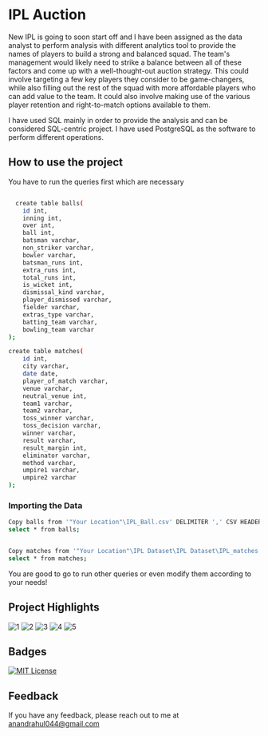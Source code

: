 
# IPL Auction

New IPL is going to soon start off and I have been assigned as the data analyst to perform analysis with different analytics tool to provide the names of players to build a strong and balanced squad. The team's management would likely need to strike a balance
between all of these factors and come up with a well-thought-out auction strategy. This could involve targeting a few key players they consider to be game-changers, while also filling out the rest of the squad with more affordable players who can add value to the team. It could also involve making use of the various player retention and right-to-match options available to them.

I have used SQL mainly in order to provide the analysis and can be considered SQL-centric project. I have used PostgreSQL as the software to perform different operations.




## How to use the project
  You have to run the queries first which are necessary


```bash

  create table balls(
	id int,
	inning int,
	over int,
	ball int,
	batsman varchar,
	non_striker varchar,
	bowler varchar,
	batsman_runs int,
	extra_runs int,
	total_runs int,
	is_wicket int,
	dismissal_kind varchar,
	player_dismissed varchar,
	fielder varchar,
	extras_type varchar,
	batting_team varchar,
	bowling_team varchar
);

create table matches(
	id int,
	city varchar,
	date date,
	player_of_match varchar,
	venue varchar,
	neutral_venue int,
	team1 varchar,
	team2 varchar,
	toss_winner varchar,
	toss_decision varchar,
	winner varchar,
	result varchar,
	result_margin int,
	eliminator varchar,
	method varchar,
	umpire1 varchar,
	umpire2 varchar
);

```

### Importing the Data

```bash
Copy balls from '"Your Location"\IPL_Ball.csv' DELIMITER ',' CSV HEADER;
select * from balls;


Copy matches from '"Your Location"\IPL Dataset\IPL Dataset\IPL_matches.csv' DELIMITER ',' CSV HEADER;
select * from matches;


```

You are good to go to run other queries or even modify them according to your needs!  

## Project Highlights
![1](https://github.com/zeul22/IPL-Auction/assets/62982824/fe64f162-1dd2-460a-953d-aa71de9fd94f)
![2](https://github.com/zeul22/IPL-Auction/assets/62982824/c51619a4-5fcf-4290-b4df-b0505be97559)
![3](https://github.com/zeul22/IPL-Auction/assets/62982824/eab88ae4-dfe9-4c05-b32d-fa9cea3273d5)
![4](https://github.com/zeul22/IPL-Auction/assets/62982824/d57c0b36-3dfa-4e80-b396-3da35574ab75)
![5](https://github.com/zeul22/IPL-Auction/assets/62982824/7391ff9a-b7d9-407b-9362-fc5f1441150f)



## Badges

[![MIT License](https://img.shields.io/badge/License-MIT-green.svg)](https://choosealicense.com/licenses/mit/)


## Feedback

If you have any feedback, please reach out to me at anandrahul044@gmail.com

